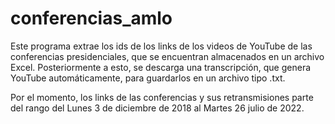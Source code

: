 # conferencias_amlo
Este programa extrae los ids de los links de los videos de YouTube de las conferencias presidenciales, que se encuentran almacenados en un archivo Excel. Posteriormente a esto, se descarga una transcripción, que genera YouTube automáticamente, para guardarlos en un archivo tipo .txt.  

Por el momento, los links de las conferencias y sus retransmisiones parte del rango del Lunes 3 de diciembre de 2018 al Martes 26 julio de 2022.
